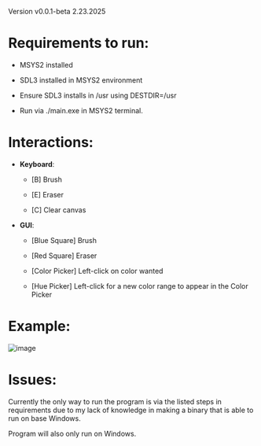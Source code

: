 Version v0.0.1-beta 2.23.2025

# **Requirements to run:**

  - MSYS2 installed
  
  - SDL3 installed in MSYS2 environment

  - Ensure SDL3 installs in /usr using DESTDIR=/usr

  - Run via ./main.exe in MSYS2 terminal.
  
# **Interactions:**

- **Keyboard**:

  - [B] Brush
  
  - [E] Eraser
  
  - [C] Clear canvas

- **GUI**:

  - [Blue Square] Brush
  
  - [Red Square] Eraser
  
  - [Color Picker] Left-click on color wanted
  
  - [Hue Picker] Left-click for a new color range to appear in the Color Picker

# Example:

![image](https://github.com/user-attachments/assets/f1297572-cf6b-4153-8463-ea134fb1fed3)

# Issues:

Currently the only way to run the program is via the listed steps in requirements due to my lack of knowledge in making a binary that is able to run on base Windows.

Program will also only run on Windows.
